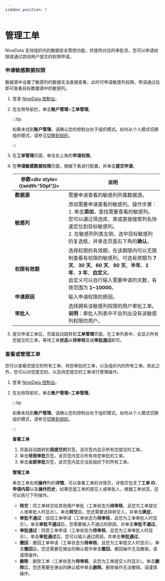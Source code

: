 ```yaml
---
sidebar_position: 5
---
```


# 管理工单

NineData 支持组织内的数据安全管控功能，并提供对应的审批流，您可以申请权限或通过其他用户提交的权限申请。

### 申请敏感数据权限

数据源中设置了敏感列的数据无法直接查看，此时可申请敏感列权限，申请通过后即可查看目标数据源中的敏感列。

1. 登录 [NineData 控制台](https://console.ninedata.cloud)。

2. 在左侧导航栏，单击**账户管理**>**工单管理**。

   :::tip

   如果未找到**账户管理**，请确认您的控制台处于组织模式。如何从个人模式切换组织模式，请参见[切换到组织](manage_organization.md#切换到组织)。

   :::

3. 在**工单管理**页面，单击右上角的**申请权限**。

4. 在**申请敏感数据权限**页面，根据下表进行配置，并单击**提交申请**。

   | 参数<div style={{width:'50pt'}}></div> | 说明                                                         |
   | -------------------------------------- | ------------------------------------------------------------ |
   | **数据源**                             | 需要申请查看的敏感列所属数据源。                             |
   | **敏感列**                             | 添加需要申请查看的敏感列。操作步骤：<br />1. 单击**添加**，查找需要查看的敏感列。您可以通过筛选库、表或直接搜索列名快速定位到目标敏感列。<br />2. 在敏感列列表左侧，选中目标敏感列的复选框，并单击页面右下角的**确认**。 |
   | **权限有效期**                         | 选择权限的有效期，在该期限内可以无限制查看有权限的敏感列。可选有效期为 **7 天**、**30 天**、**60 天**、**90 天**、**半年**、**1 年**、**3 年**、**自定义**。<br />自定义可以自行输入需要申请的天数，有效范围为 **1~10000**。 |
   | **申请原因**                           | 输入申请权限的原因。                                         |
   | **审批人**                             | 选择拥有该敏感列权限的用户审批工单。<br />**说明**：审批人列表中不会列出没有该敏感列权限的用户。 |

5. 提交申请工单后，页面自动跳转到**工单管理**页面，在工单列表中，会显示所有您提交的工单，等待工单**状态**从**待审核**变成**审批通过**即可。

### 查看或管理工单

您可以查看您提交的所有工单、待您审批的工单，以及组织内的所有工单。除此之外，您可以对您提交的，以及待您提交的工单进行管理操作。

1. 登录 [NineData 控制台](https://console.ninedata.cloud)。

2. 在左侧导航栏，单击**账户管理**>**工单管理**。

   :::tip

   如果未找到**账户管理**，请确认您的控制台处于组织模式。如何从个人模式切换组织模式，请参见[切换到组织](manage_organization.md#切换到组织)。

   :::
   
   **查看工单**

   1. 页面自动跳转到**我提交的**页签，该页签内显示所有您提交的工单。
   2. 单击**待我审批**页签，该页签内显示所有待您审批的工单。
   3. 单击**全部审批**页签，该页签内显示当前组织下的所有工单。

   **管理工单**
   
   单击工单右侧**操作**列的**详情**，可以查看工单的详情页，详情页包含了**工单 ID**、**申请内容**以及**操作历史**，如果您是工单的提交人或审批人，根据工单状态，还可以执行下列操作。
   
   - **转交**：将工单转交给其他用户审批（工单状态为**待审核**，且您为工单提交人或审批人时显示）。单击**转交**后，您还需要选择转交人，并单击**确定**。
   - **审批不通过**：驳回工单申请（工单状态为**待审核**，且您为工单审批人时显示）。单击**审批不通过**后，您需要输入不通过的原因，并单击**审批不通过**。
   - **审批通过**：同意工单申请（工单状态为**待审核**，且您为工单审批人时显示）。单击**审批通过**后，您可以输入通过原因，并单击**审批通过**。
   - **撤回**：撤回工单申请（工单状态为**待审核**，且您为工单提交人时显示）。单击**撤回**后，您还需要在弹出的确认框中单击**撤回**。撤回操作无法撤销，请谨慎操作。
   - **删除**：删除工单（工单状态为**待审核**，且您为工单提交人时显示）。单击**删除**后，您还需要在弹出的确认框中单击**删除**。删除操作无法撤销，请谨慎操作。